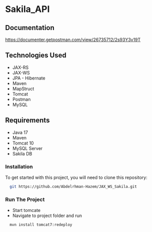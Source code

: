 # Sakila_API


## Documentation
https://documenter.getpostman.com/view/26735712/2s93Y3v19T

## Technologies Used
- JAX-RS
- JAX-WS
- JPA - Hibernate
- Maven
- MapStruct
- Tomcat
- Postman
- MySQL

## Requirements
- Java 17
- Maven
- Tomcat 10
- MySQL Server
- Sakila DB

### Installation
To get started with this project, you will need to clone this repository:
```bash
  git https://github.com/Abdelrhman-Hazem/JAX_WS_Sakila.git
```

### Run The Project
- Start tomcate
- Navigate to project folder and run
```bash
  mvn install tomcat7:redeploy
```
